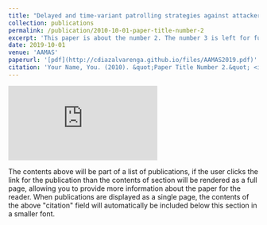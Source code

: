 ```yaml
---
title: "Delayed and time-variant patrolling strategies against attackers with local observation capabilities"
collection: publications
permalink: /publication/2010-10-01-paper-title-number-2
excerpt: 'This paper is about the number 2. The number 3 is left for future work.'
date: 2019-10-01
venue: 'AAMAS'
paperurl: '[pdf](http://cdiazalvarenga.github.io/files/AAMAS2019.pdf)'
citation: 'Your Name, You. (2010). &quot;Paper Title Number 2.&quot; <i>Journal 1</i>. 1(2).'
---
```


![Image description](http://cdiazalvarenga.github.io/files/AAMAS2019.pdf)

The contents above will be part of a list of publications, if the user clicks the link for the publication than the contents of section will be rendered as a full page, allowing you to provide more information about the paper for the reader. When publications are displayed as a single page, the contents of the above "citation" field will automatically be included below this section in a smaller font.
